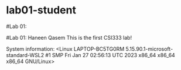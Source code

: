 # lab01-student
#Lab 01: <Haneen Qasem>

#Lab 01: Haneen Qasem
This is the first CSI333 lab!

System information: <Linux LAPTOP-BC5TG0RM 5.15.90.1-microsoft-standard-WSL2 #1 SMP Fri Jan 27 02:56:13 UTC 2023 x86_64 x86_64 x86_64 GNU/Linux>

